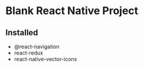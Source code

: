 # Blank React Native Project
## Installed
- @react-navigation
- react-redux
- react-native-vector-icons
